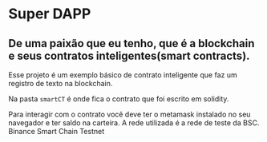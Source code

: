 # Super DAPP

## De uma paixão que eu tenho, que é a blockchain e seus contratos inteligentes(smart contracts). 

Esse projeto é um exemplo básico de contrato inteligente que faz um registro de texto na blockchain.

Na pasta `smartCT` é onde fica o contrato que foi escrito em solidity.

Para interagir com o contrato você deve ter o metamask instalado no seu navegador e ter saldo na carteira. 
A rede utilizada é a rede de teste da BSC. Binance Smart Chain Testnet

